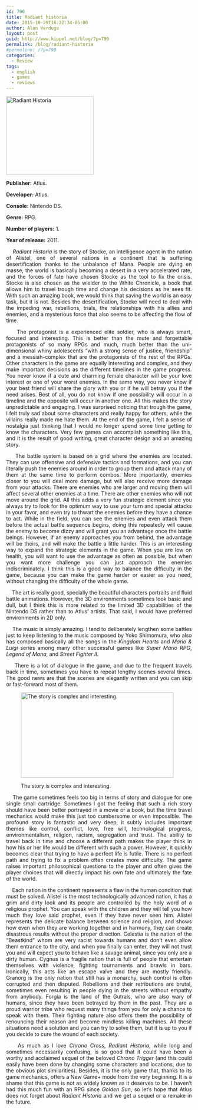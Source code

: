 ```yaml
---
id: 790
title: Radiant historia
date: 2015-10-29T16:22:34-05:00
author: Alan Verdugo
layout: post
guid: http://www.kippel.net/blog/?p=790
permalink: /blog/radiant-historia
#permalink: /?p=790
categories:
  - Review
tags:
  - english
  - games
  - reviews
---
```

<p style="text-align: justify;">
  <img class="alignright wp-image-829" src="https://github.com/alanverdugo/alanverdugo.github.io/tree/master/wp-content/uploads/2015/07/Radiant_Historia_Cover_Art.jpg" alt="Radiant Historia" width="237" height="213" />
</p>

<p style="text-align: justify;">
  <strong>Publisher:</strong> Atlus.
</p>

<p style="text-align: justify;">
  <strong>Developer:</strong> Atlus.
</p>

<p style="text-align: justify;">
  <strong>Console:</strong> Nintendo DS.
</p>

<p style="text-align: justify;">
  <strong>Genre:</strong> RPG.
</p>

<p style="text-align: justify;">
  <strong>Number of players:</strong> 1.
</p>

<p style="text-align: justify;">
  <strong>Year of release:</strong> 2011.
</p>



<p style="text-align: justify;">
  <em>    Radiant Historia</em> is the story of Stocke, an intelligence agent in the nation of Alistel, one of several nations in a continent that is suffering desertification thanks to the unbalance of Mana. People are dying en masse, the world is basically becoming a desert in a very accelerated rate, and the forces of fate have chosen Stocke as the tool to fix the crisis. Stocke is also chosen as the wielder to the White Chronicle, a book that allows him to travel trough time and change his decisions as he sees fit. With such an amazing book, we would think that saving the world is an easy task, but it is not. Besides the desertification, Stocke will need to deal with the impeding war, rebellions, trials, the relationships with his allies and enemies, and a mysterious force that also seems to be affecting the flow of time.
</p>

<p style="text-align: justify;">
      The protagonist is a experienced elite soldier, who is always smart, focused and interesting. This is better than the mute and forgettable protagonists of so many RPGs and much, much better than the uni-dimensional whiny adolescents &#8220;with a strong sense of justice, friendship&#8221; and a messiah-complex that are the protagonists of the rest of the RPGs. Other characters in the game are equally interesting and complex, and they make important decisions as the different timelines in the game progress. You never know if a cute and charming female character will be your love interest or one of your worst enemies. In the same way, you never know if your best friend will share the glory with you or if he will betray you if the need arises. Best of all, you do not know if one possibility will occur in a timeline and the opposite will occur in another one. All this makes the story unpredictable and engaging. I was surprised noticing that trough the game, I felt truly sad about some characters and really happy for others, while the villains really made me hate them. At the end of the game, I felt a sense of nostalgia just thinking that I would no longer spend some time getting to know the characters. Very few games can accomplish something like this, and it is the result of good writing, great character design and an amazing story.
</p>

<p style="text-align: justify;">
      The battle system is based on a grid where the enemies are located. They can use offensive and defensive tactics and formations, and you can literally push the enemies around in order to group them and attack many of them at the same time to perform combos. More importantly, enemies closer to you will deal more damage, but will also receive more damage from your attacks. There are enemies who are larger and moving them will affect several other enemies at a time. There are other enemies who will not move around the grid. All this adds a very fun strategic element since you always try to look for the optimum way to use your turn and special attacks in your favor, and even try to thwart the enemies before they have a chance to act. While in the field, you can see the enemies and even attack them before the actual battle sequence begins, doing this repeatedly will cause the enemy to become dizzy and will grant you an advantage once the battle beings. However, if an enemy approaches you from behind, the advantage will be theirs, and will make the battle a little harder. This is an interesting way to expand the strategic elements in the game. When you are low on health, you will want to use the advantage as often as possible, but when you want more challenge you can just approach the enemies indiscriminately. I think this is a good way to balance the difficulty in the game, because you can make the game harder or easier as you need, without changing the difficulty of the whole game.
</p>



<p style="text-align: justify;">
      The art is really good, specially the beautiful characters portraits and fluid battle animations. However, the 3D environments sometimes look basic and dull, but I think this is more related to the limited 3D capabilities of the Nintendo DS rather than to Atlus&#8217; artists. That said, I would have preferred environments in 2D only.
</p>

<p style="text-align: justify;">
      The music is simply amazing. I tend to deliberately lengthen some battles just to keep listening to the music composed by Yoko Shimomura, who also has composed basically all the songs in the <em>Kingdom Hearts</em> and <em>Mario & Luigi</em> series among many other successful games like <em>Super Mario RPG</em>, <em>Legend of Mana</em>, and <em>Street Fighter II</em>.
</p>

<p style="text-align: justify;">
      There is a lot of dialogue in the game, and due to the frequent travels back in time, sometimes you have to repeat lengthy scenes several times. The good news are that the scenes are elegantly written and you can skip or fast-forward most of them.
</p><figure id="attachment_960" aria-describedby="caption-attachment-960" style="width: 414px" class="wp-caption alignright">

<img class=" wp-image-960" src="https://github.com/alanverdugo/alanverdugo.github.io/tree/master/wp-content/uploads/2015/10/RadiantHistoriaFirecity.jpg" alt="The story is complex and interesting." width="414" height="231" /> <figcaption id="caption-attachment-960" class="wp-caption-text">The story is complex and interesting.</figcaption></figure> 

<p style="text-align: justify;">
      The game sometimes feels too big in terms of story and dialogue for one single small cartridge. Sometimes I got the feeling that such a rich story should have been better portrayed in a movie or a book, but the time travel mechanics would make this just too cumbersome or even impossible. The profound story is fantastic and very deep, it subtly includes important themes like control, conflict, love, free will, technological progress, environmentalism, religion, racism, segregation and trust. The ability to travel back in time and choose a different path makes the player think in how his or her life would be different with such a power. However, it quickly becomes clear that trying to have a perfect life is futile. There is no perfect path and trying to fix a problem often creates more difficulty. The game raises important philosophical questions to the player and often gives the player choices that will directly impact his own fate and ultimately the fate of the world.
</p>

<p style="text-align: justify;">
      Each nation in the continent represents a flaw in the human condition that must be solved. Alistel is the most technologically advanced nation, it has a grim and dirty look and its people are controlled by the holy word of a religious prophet. You can speak with the children and they will tell you how much they love said prophet, even if they have never seen him. Alistel represents the delicate balance between science and religion, and shows how even when they are working together and in harmony, they can create disastrous results without the proper direction. Celestia is the nation of the &#8220;Beastkind&#8221; whom are very racist towards humans and don&#8217;t even allow them entrance to the city, and when you finally can enter, they will not trust you and will expect you to behave like a savage animal, since you only are a dirty human. Cygnus is a fragile nation that is full of people that entertain themselves with violence, fighting tournaments and brawls in bars. Ironically, this acts like an escape valve and they are mostly friendly. Granorg is the only nation that still has a monarchy, such control is often corrupted and then disputed. Rebellions and their retributions are brutal, sometimes even resulting in people dying in the streets without empathy from anybody. Forgia is the land of the Gutrals, who are also wary of humans, since they have been betrayed by them in the past. They are a proud warrior tribe who request many things from you for only a chance to speak with them. Their fighting nature also offers them the possibility of renouncing their reason and become mindless killing machines. All these situations need a solution and you can try to solve them, but it is up to you if you decide to cure the wound of each society.
</p>

<p style="text-align: justify;">
      As much as I love <em>Chrono Cross</em>, <em>Radiant Historia</em>, while long and sometimes necessarily confusing, is so good that it could have been a worthy and acclaimed sequel of the beloved <em>Chrono Trigger</em> (and this could easily have been done by changing some characters and locations, due to the obvious plot similarities). Besides, it is the only game that, thanks to its game mechanics, offers a New Game+ mode from the very beginning. It is a shame that this game is not as widely known as it deserves to be. I haven&#8217;t had this much fun with an RPG since <em>Golden Sun</em>, so let&#8217;s hope that Atlus does not forget about <em>Radiant Historia</em> and we get a sequel or a remake in the future.
</p>
